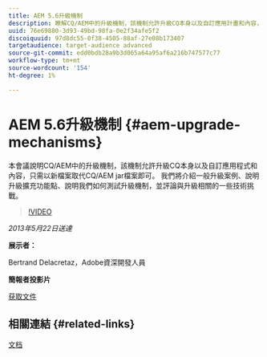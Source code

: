 ```yaml
---
title: AEM 5.6升級機制
description: 瞭解CQ/AEM中的升級機制，該機制允許升級CQ本身以及自訂應用計畫和內容，只需將CQ/AEM jar檔案替換為新的檔案即可。 我們將介紹一般升級案例、說明升級擴充功能點、說明我們如何測試升級機制，並評論與升級相關的一些技術挑戰。
uuid: 76e69880-3d93-49bd-98fa-0e2f34afe5f2
discoiquuid: 97d8dc55-0f38-4505-88af-27e08b173407
targetaudience: target-audience advanced
source-git-commit: edd0bdb28a9b3d065a64a95af6a216b747577c77
workflow-type: tm+mt
source-wordcount: '154'
ht-degree: 1%

---
```


# AEM 5.6升級機制 {#aem-upgrade-mechanisms}

本會議說明CQ/AEM中的升級機制，該機制允許升級CQ本身以及自訂應用程式和內容，只需以新檔案取代CQ/AEM jar檔案即可。 我們將介紹一般升級案例、說明升級擴充功能點、說明我們如何測試升級機制，並評論與升級相關的一些技術挑戰。

>[!VIDEO](https://video.tv.adobe.com/v/19576/?quality=9)

*2013年5月22日送達*

**展示者：**

Bertrand Delacretaz，Adobe資深開發人員

**簡報者投影片**

[获取文件](assets/cqgems-bdelacretaz-cq-upgrades-2013-05-22.pdf)

## 相關連結 {#related-links}

[文档](http://docs.adobe.com/docs/en/cq/current/deploying/upgrading.html)

<!--
[Get back to the Overview](https://helpx.adobe.com/experience-manager/kt/eseminars/gems/aem-index.html)
-->
